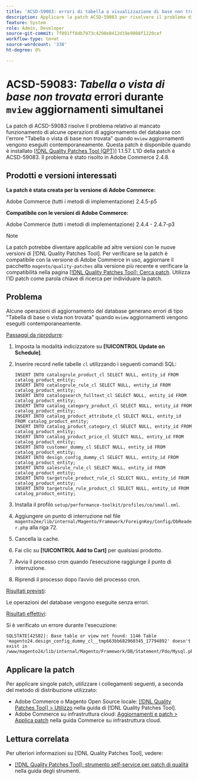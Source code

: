 ```yaml
---
title: 'ACSD-59083: errori di tabella o visualizzazione di base non trovati durante gli aggiornamenti simultanei di visualizzazione'
description: Applicare la patch ACSD-59083 per risolvere il problema di Adobe Commerce, se alcune operazioni di aggiornamento del database non riescono e viene visualizzato l'errore "Tabella o vista di base non trovata".
feature: System
role: Admin, Developer
source-git-commit: 7f091ff8db7973c4290e0412d19e9088f1220cef
workflow-type: tm+mt
source-wordcount: '338'
ht-degree: 0%

---
```


# ACSD-59083: *Tabella o vista di base non trovata* errori durante `mview` aggiornamenti simultanei

La patch di ACSD-59083 risolve il problema relativo al mancato funzionamento di alcune operazioni di aggiornamento del database con l&#39;errore &quot;Tabella o vista di base non trovata&quot; quando `mview` aggiornamenti vengono eseguiti contemporaneamente. Questa patch è disponibile quando è installato [[!DNL Quality Patches Tool (QPT)]](/help/tools/quality-patches-tool/quality-patches-tool-to-self-serve-quality-patches.md) 1.1.57. L’ID della patch è ACSD-59083. Il problema è stato risolto in Adobe Commerce 2.4.8.

## Prodotti e versioni interessati

**La patch è stata creata per la versione di Adobe Commerce:**

Adobe Commerce (tutti i metodi di implementazione) 2.4.5-p5

**Compatibile con le versioni di Adobe Commerce:**

Adobe Commerce (tutti i metodi di implementazione) 2.4.4 - 2.4.7-p3

>[!NOTE]
>
>La patch potrebbe diventare applicabile ad altre versioni con le nuove versioni di [!DNL Quality Patches Tool]. Per verificare se la patch è compatibile con la versione di Adobe Commerce in uso, aggiornare il pacchetto `magento/quality-patches` alla versione più recente e verificare la compatibilità nella pagina [[!DNL Quality Patches Tool]: Cerca patch](https://experienceleague.adobe.com/tools/commerce-quality-patches/index.html). Utilizza l’ID patch come parola chiave di ricerca per individuare la patch.

## Problema

Alcune operazioni di aggiornamento del database generano errori di tipo &quot;Tabella di base o vista non trovata&quot; quando `mview` aggiornamenti vengono eseguiti contemporaneamente.

<u>Passaggi da riprodurre</u>:

1. Imposta la modalità indicizzatore su **[!UICONTROL Update on Schedule]**.
1. Inserire record nelle tabelle `cl` utilizzando i seguenti comandi SQL:

   ```
   INSERT INTO catalogrule_product_cl SELECT NULL, entity_id FROM catalog_product_entity;
   INSERT INTO catalogrule_rule_cl SELECT NULL, entity_id FROM catalog_product_entity;
   INSERT INTO catalogsearch_fulltext_cl SELECT NULL, entity_id FROM catalog_product_entity;
   INSERT INTO catalog_category_product_cl SELECT NULL, entity_id FROM catalog_product_entity;
   INSERT INTO catalog_product_attribute_cl SELECT NULL, entity_id FROM catalog_product_entity;
   INSERT INTO catalog_product_category_cl SELECT NULL, entity_id FROM catalog_product_entity;
   INSERT INTO catalog_product_price_cl SELECT NULL, entity_id FROM catalog_product_entity;
   INSERT INTO customer_dummy_cl SELECT NULL, entity_id FROM catalog_product_entity;
   INSERT INTO design_config_dummy_cl SELECT NULL, entity_id FROM catalog_product_entity;
   INSERT INTO salesrule_rule_cl SELECT NULL, entity_id FROM catalog_product_entity;
   INSERT INTO targetrule_product_rule_cl SELECT NULL, entity_id FROM catalog_product_entity;
   INSERT INTO targetrule_rule_product_cl SELECT NULL, entity_id FROM catalog_product_entity;
   ```

1. Installa il profilo `setup/performance-toolkit/profiles/ce/small.xml`.
1. Aggiungere un punto di interruzione nel file `magento2ee/lib/internal/Magento/Framework/ForeignKey/Config/DbReader.php` alla riga 72.
1. Cancella la cache.
1. Fai clic su **[!UICONTROL Add to Cart]** per qualsiasi prodotto.
1. Avvia il processo cron quando l’esecuzione raggiunge il punto di interruzione.
1. Riprendi il processo dopo l’avvio del processo cron.

<u>Risultati previsti</u>:

Le operazioni del database vengono eseguite senza errori.

<u>Risultati effettivi</u>:

Si è verificato un errore durante l&#39;esecuzione:

```
SQLSTATE[42S02]: Base table or view not found: 1146 Table 'magento24.design_config_dummy_cl__tmp663bb682960345_17794892' doesn't exist in /www/magento24/lib/internal/Magento/Framework/DB/Statement/Pdo/Mysql.php:90
```

## Applicare la patch

Per applicare singole patch, utilizzare i collegamenti seguenti, a seconda del metodo di distribuzione utilizzato:

* Adobe Commerce o Magento Open Source locale: [[!DNL Quality Patches Tool] > Utilizzo](/help/tools/quality-patches-tool/usage.md) nella guida di [!DNL Quality Patches Tool].
* Adobe Commerce su infrastruttura cloud: [Aggiornamenti e patch > Applica patch](https://experienceleague.adobe.com/docs/commerce-cloud-service/user-guide/develop/upgrade/apply-patches.html) nella guida Commerce su infrastruttura cloud.


## Lettura correlata

Per ulteriori informazioni su [!DNL Quality Patches Tool], vedere:

* [[!DNL Quality Patches Tool]: strumento self-service per patch di qualità](/help/tools/quality-patches-tool/quality-patches-tool-to-self-serve-quality-patches.md) nella guida degli strumenti.
